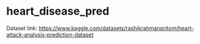 # heart_disease_pred

Dataset link:
https://www.kaggle.com/datasets/rashikrahmanpritom/heart-attack-analysis-prediction-dataset
